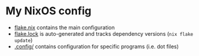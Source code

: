 # My NixOS config
- [flake.nix](flake.nix) contains the main configuration
- [flake.lock](flake.lock) is auto-generated and tracks dependency versions (`nix flake update`)
- [.config/](.config/) contains configuration for specific programs (i.e. dot files)

